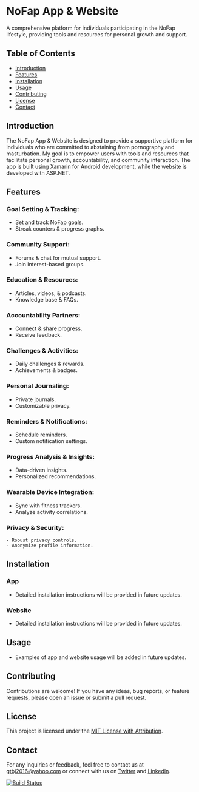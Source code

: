# NoFap App & Website

A comprehensive platform for individuals participating in the NoFap lifestyle, providing tools and resources for personal growth and support.

## Table of Contents

- [Introduction](#introduction)
- [Features](#features)
- [Installation](#installation)
- [Usage](#usage)
- [Contributing](#contributing)
- [License](#license)
- [Contact](#contact)

## Introduction

The NoFap App & Website is designed to provide a supportive platform for individuals who are committed to abstaining from pornography and masturbation. 
My goal is to empower users with tools and resources that facilitate personal growth, accountability, and community interaction. The app is built using Xamarin for Android development, while the website is developed with ASP.NET.

## Features

### Goal Setting & Tracking:
   - Set and track NoFap goals.
   - Streak counters & progress graphs.

### Community Support:
   - Forums & chat for mutual support.
   - Join interest-based groups.

### Education & Resources:
   - Articles, videos, & podcasts.
   - Knowledge base & FAQs.

### Accountability Partners:
   - Connect & share progress.
   - Receive feedback.

### Challenges & Activities:
   - Daily challenges & rewards.
   - Achievements & badges.

### Personal Journaling:
   - Private journals.
   - Customizable privacy.

### Reminders & Notifications:
   - Schedule reminders.
   - Custom notification settings.

### Progress Analysis & Insights:
   - Data-driven insights.
   - Personalized recommendations.

### Wearable Device Integration:
   - Sync with fitness trackers.
   - Analyze activity correlations.

### Privacy & Security:
    - Robust privacy controls.
    - Anonymize profile information.

## Installation

### App

- Detailed installation instructions will be provided in future updates.

### Website

- Detailed installation instructions will be provided in future updates.

## Usage

- Examples of app and website usage will be added in future updates.

## Contributing

Contributions are welcome! If you have any ideas, bug reports, or feature requests, please open an issue or submit a pull request.

## License

This project is licensed under the [MIT License with Attribution](LICENSE).

## Contact

For any inquiries or feedback, feel free to contact us at [gtbj2016@yahoo.com](mailto:gtbj2016@yahoo.com) or connect with us on [Twitter](https://twitter.com/YourTwitterHandle) and [LinkedIn](https://www.linkedin.com/in/YourLinkedInProfile).

[![Build Status](https://github.com/gi88785/noFap/workflows/Build/badge.svg)](https://github.com/gi88785/noFap/actions)
